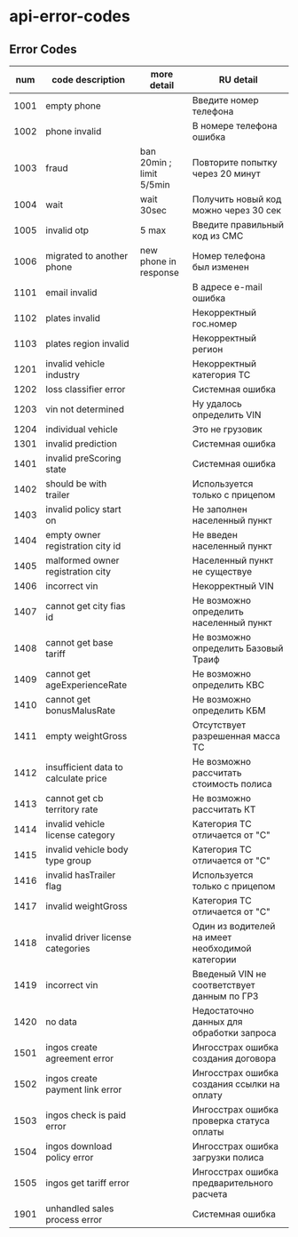# api-error-codes


## Error Codes
| num  | code description                     | more detail              | RU detail                                        |
| ---- | -------------------------------------| ------------------------ |------------------------------------------------- |
| 1001 | empty phone                          |                          | Введите номер телефона                           |
| 1002 | phone invalid                        |                          | В номере телефона ошибка                         |
| 1003 | fraud                                | ban 20min ; limit 5/5min | Повторите попытку через 20 минут                 |
| 1004 | wait                                 | wait 30sec               | Получить новый код можно через 30 сек            |
| 1005 | invalid otp                          | 5 max                    | Введите правильный код из СМС                    |
| 1006 | migrated to another phone            | new phone in response    | Номер телефона был изменен                       |
| 1101 | email invalid                        |                          | В адресе e-mail ошибка                           |
| 1102 | plates invalid                       |                          | Некорректный гос.номер                           |
| 1103 | plates region invalid                |                          | Некорректный регион                              |
| 1201 | invalid vehicle industry             |                          | Некорректный категория ТС                        |
| 1202 | loss classifier error                |                          | Системная ошибка                                 |
| 1203 | vin not determined                   |                          | Ну удалось определить VIN                        |
| 1204 | individual vehicle                   |                          | Это не грузовик                                  |
| 1301 | invalid prediction                   |                          | Системная ошибка                                 |
| 1401 | invalid preScoring state             |                          | Системная ошибка                                 |
| 1402 | should be with trailer               |                          | Используется только с прицепом                   |
| 1403 | invalid policy start on              |                          | Не заполнен населенный пункт                     |
| 1404 | empty owner registration city id     |                          | Не введен населенный пункт                       |
| 1405 | malformed owner registration city    |                          | Населенный пункт не существуе                    |
| 1406 | incorrect vin                        |                          | Некорректный VIN                                 |
| 1407 | cannot get city fias id              |                          | Не возможно определить населенный пункт          |
| 1408 | cannot get base tariff               |                          | Не возможно определить Базовый Траиф             |
| 1409 | cannot get ageExperienceRate         |                          | Не возможно определить КВС                       |
| 1410 | cannot get bonusMalusRate            |                          | Не возможно определить КБМ                       |
| 1411 | empty weightGross                    |                          | Отсутствует разрешенная масса ТС                 |
| 1412 | insufficient data to calculate price |                          | Не возможно рассчитать стоимость полиса          |
| 1413 | cannot get cb territory rate         |                          | Не возможно рассчитать КТ                        |
| 1414 | invalid vehicle license category     |                          | Категория ТС отличается от "С"                   |
| 1415 | invalid vehicle body type group      |                          | Категория ТС отличается от "С"                   |
| 1416 | invalid hasTrailer flag              |                          | Используется только с прицепом                   |
| 1417 | invalid weightGross                  |                          | Категория ТС отличается от "С"                   |
| 1418 | invalid driver license categories    |                          | Один из водителей на имеет необходимой категории |
| 1419 | incorrect vin                        |                          | Введеный VIN не соответствует данным по ГРЗ      |
| 1420 | no data                              |                          | Недостаточно данных для обработки запроса        |
| 1501 | ingos create agreement error         |                          | Ингосстрах ошибка создания договора              |
| 1502 | ingos create payment link error      |                          | Ингосстрах ошибка создания ссылки на оплату      |
| 1503 | ingos check is paid error            |                          | Ингосстрах ошибка проверка статуса оплаты        |
| 1504 | ingos download policy error          |                          | Ингосстрах ошибка загрузки полиса                |
| 1505 | ingos get tariff error               |                          | Ингосстрах ошибка предварительного расчета       |
| 1901 | unhandled sales process error        |                          | Системная ошибка                                 |